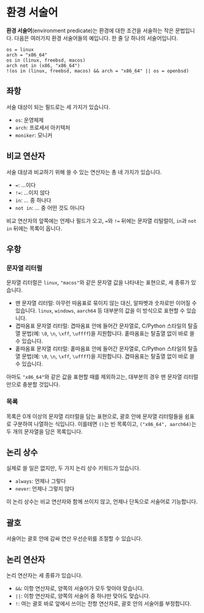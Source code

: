 환경 서술어
===========

**환경 서술어**(environment predicate)는 환경에 대한 조건을 서술하는 작은
문법입니다.  다음은 여러가지 환경 서술어들의 예입니다.
한 줄 당 하나의 서술어입니다.

~~~~
os = linux
arch = "x86_64"
os in (linux, freebsd, macos)
arch not in (x86, "x86_64")
!(os in (linux, freebsd, macos) && arch = "x86_64" || os = openbsd)
~~~~


좌항
----

서술 대상이 되는 필드로는 세 가지가 있습니다.

 -  `os`: 운영체제
 -  `arch`: 프로세서 아키텍처
 -  `moniker`: 모니커


비교 연산자
-----------

서술 대상과 비교하기 위해 쓸 수 있는 연산자는 총 네 가지가 있습니다.

 -  `=`: …이다
 -  `!=`: …이지 않다
 -  `in`: … 중 하나다
 -  `not in`: … 중 어떤 것도 아니다

비교 연산자의 앞쪽에는 언제나 필드가 오고, `=`와 `!=` 뒤에는 문자열 리털럴이,
`in`과 `not in` 뒤에는 목록이 옵니다.


우항
----

### 문자열 리터럴

문자열 리터럴은 `linux`, `"macos"`와 같은 문자열 값을 나타내는 표현으로,
세 종류가 있습니다.

 -  맨 문자열 리터럴: 아무런 따옴표로 묶이지 않는 대신, 알파벳과 숫자로만
    이어질 수 있습니다.  `linux`, `windows`, `aarch64` 등 대부분의 값을
    이 방식으로 표현할 수 있습니다.
 -  겹따옴표 문자열 리터럴: 겹따옴표 안에 들어간 문자열로, C/Python 스타일의
    탈출열 문법(예: `\0`, `\n`, `\xff`, `\uffff`)을 지원합니다.
    홑따옴표는 탈출열 없이 바로 쓸 수 있습니다.
 -  홑따옴표 문자열 리터럴: 홑따옴표 안에 들어간 문자열로, C/Python 스타일의
    탈출열 문법(예: `\0`, `\n`, `\xff`, `\uffff`)을 지원합니다.
    겹따옴표는 탈출열 없이 바로 쓸 수 있습니다.

아마도 `"x86_64"`와 같은 값을 표현할 때를 제외하고는,
대부분의 경우 맨 문자열 리터럴만으로 충분할 것입니다.

### 목록

목록은 0개 이상의 문자열 리터럴을 담는 표현으로, 괄호 안에 문자열 리터럴들을
쉼표로 구분하여 나열하는 식입니다. 이를테면 `()`는 빈 목록이고,
`("x86_64", aarch64)`는 두 개의 문자열을 담은 목록입니다.


논리 상수
---------

실제로 쓸 일은 없지만, 두 가지 논리 상수 키워드가 있습니다.

 -  `always`: 언제나 그렇다
 -  `never`: 언제나 그렇지 않다

이 논리 상수는 비교 연산자와 함께 쓰이지 않고, 언제나 단독으로 서술어로
기능합니다.


괄호
----

서술어는 괄호 안에 감싸 연산 우선순위를 조절할 수 있습니다.


논리 연산자
-----------

논리 연산자는 세 종류가 있습니다.

 -  `&&`: 이항 연산자로, 양쪽의 서술어가 모두 맞아야 맞습니다.
 -  `||`: 이항 연산자로, 양쪽의 서술어 중 하나만 맞아도 맞습니다.
 -  `!`: 여는 괄호 바로 앞에서 쓰이는 전항 연산자로,
    괄호 안의 서술어를 부정합니다.
